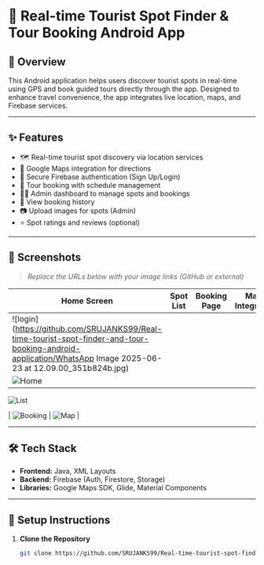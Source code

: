 # 📍 Real-time Tourist Spot Finder & Tour Booking Android App

## 📱 Overview

This Android application helps users discover tourist spots in real-time using GPS and book guided tours directly through the app. Designed to enhance travel convenience, the app integrates live location, maps, and Firebase services.

---

## ✨ Features

- 🗺️ Real-time tourist spot discovery via location services
- 📍 Google Maps integration for directions
- 🔐 Secure Firebase authentication (Sign Up/Login)
- 📅 Tour booking with schedule management
- 🧑‍💼 Admin dashboard to manage spots and bookings
- 🧾 View booking history
- 📷 Upload images for spots (Admin)
- ⭐ Spot ratings and reviews (optional)

---

## 📸 Screenshots

> _Replace the URLs below with your image links (GitHub or external)_

| Home Screen | Spot List | Booking Page | Maps Integration |
|-------------|-----------|---------------|------------------|
|![login](https://github.com/SRUJANKS99/Real-time-tourist-spot-finder-and-tour-booking-android-application/WhatsApp Image 2025-06-23 at 12.09.00_351b824b.jpg)
| ![Home](https://github.com/SRUJANKS99/Real-time-tourist-spot-finder-and-tour-booking-android-application/assets/home.png) |
 ![List](https://github.com/SRUJANKS99/Real-time-tourist-spot-finder-and-tour-booking-android-application/assets/list.png) 

| ![Booking](https://github.com/SRUJANKS99/Real-time-tourist-spot-finder-and-tour-booking-android-application/assets/booking.png) 
| ![Map](https://github.com/SRUJANKS99/Real-time-tourist-spot-finder-and-tour-booking-android-application/assets/map.png) |

---

## 🛠 Tech Stack

- **Frontend:** Java, XML Layouts
- **Backend:** Firebase (Auth, Firestore, Storage)
- **Libraries:** Google Maps SDK, Glide, Material Components

---

## 🚀 Setup Instructions

1. **Clone the Repository**
   ```bash
   git clone https://github.com/SRUJANKS99/Real-time-tourist-spot-finder-and-tour-booking-android-application.git
